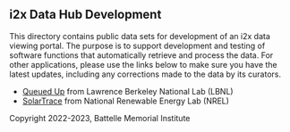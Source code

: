 ## i2x Data Hub Development 

This directory contains public data sets for development of an i2x data viewing
portal. The purpose is to support development and testing of software functions
that automatically retrieve and process the data. For other applications, please
use the links below to make sure you have the latest updates, including any
corrections made to the data by its curators.

- [Queued Up](https://emp.lbl.gov/queues) from Lawrence Berkeley National Lab (LBNL)
- [SolarTrace](https://solarapp.nrel.gov/solarTRACE) from National Renewable Energy Lab (NREL)

Copyright 2022-2023, Battelle Memorial Institute

